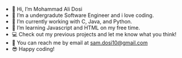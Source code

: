- 👋 Hi, I’m Mohammad Ali Dosi 
- 👀 I’m a undergradute Software Engineer and i love coding. 
- 🌱 I’m currently working with C, Java, and Python.
- 💞️ I’m learning Javascript and HTML on my free time.
- 💻 Check out my previous projects and let me know what you think! 
- 💌 You can reach me by email at sam.dosi10@gmail.com
- 😎 Happy coding!

